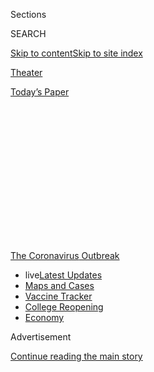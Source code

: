 <div id="app">

<div>

<div>

<div>

<div class="NYTAppHideMasthead css-1q2w90k e1suatyy0">

<div class="section css-ui9rw0 e1suatyy2">

<div class="css-eph4ug er09x8g0">

<div class="css-6n7j50">

</div>

<span class="css-1dv1kvn">Sections</span>

<div class="css-10488qs">

<span class="css-1dv1kvn">SEARCH</span>

</div>

[Skip to content](#site-content)[Skip to site
index](#site-index)

</div>

<div id="masthead-section-label" class="css-1wr3we4 eaxe0e00">

[Theater](https://www.nytimes3xbfgragh.onion/section/theater)

</div>

<div class="css-10698na e1huz5gh0">

</div>

</div>

<div id="masthead-bar-one" class="section hasLinks css-15hmgas e1csuq9d3">

<div class="css-uqyvli e1csuq9d0">

</div>

<div class="css-1uqjmks e1csuq9d1">

</div>

<div class="css-9e9ivx">

[](https://myaccount.nytimes3xbfgragh.onion/auth/login?response_type=cookie&client_id=vi)

</div>

<div class="css-1bvtpon e1csuq9d2">

[Today’s
Paper](https://www.nytimes3xbfgragh.onion/section/todayspaper)

</div>

</div>

</div>

</div>

<div data-aria-hidden="false">

<div id="site-content" data-role="main">

<div>

<div class="css-1aor85t" style="opacity:0.000000001;z-index:-1;visibility:hidden">

<div class="css-1hqnpie">

<div class="css-epjblv">

<span class="css-17xtcya">[Theater](/section/theater)</span><span class="css-x15j1o">|</span><span class="css-fwqvlz">Terrence
McNally, Tony-Winning Playwright of Gay Life, Dies at
81</span>

</div>

<div class="css-k008qs">

<div class="css-1iwv8en">

<span class="css-18z7m18"></span>

<div>

</div>

</div>

<span class="css-1n6z4y">https://nyti.ms/2WIcph4</span>

<div class="css-1705lsu">

<div class="css-4xjgmj">

<div class="css-4skfbu" data-role="toolbar" data-aria-label="Social Media Share buttons, Save button, and Comments Panel with current comment count" data-testid="share-tools">

  - 
  - 
  - 
  - 
    
    <div class="css-6n7j50">
    
    </div>

  - 

</div>

</div>

</div>

</div>

</div>

</div>

<div id="NYT_TOP_BANNER_REGION" class="css-13pd83m">

<div>

<div id="styln-prism-menu-1592847958612" class="section interactive-content interactive-size-medium css-1edisqu">

<div class="css-17ih8de interactive-body">

<div id="scroll-container" class="css-1gj85ro">

[<span class="styln-title-wrap"><span class="css-1pje3qr">The
Coronavirus</span><span class="css-1pje3qr">
Outbreak</span></span>](https://www.nytimes3xbfgragh.onion/news-event/coronavirus?action=click&pgtype=Article&state=default&region=TOP_BANNER&context=storylines_menu)

  - <span class="css-kqxiym" data-emphasize="true">live</span>[Latest
    Updates](https://www.nytimes3xbfgragh.onion/2020/08/04/world/coronavirus-covid-19.html?action=click&pgtype=Article&state=default&region=TOP_BANNER&context=storylines_menu)
  - [Maps and
    Cases](https://www.nytimes3xbfgragh.onion/interactive/2020/us/coronavirus-us-cases.html?action=click&pgtype=Article&state=default&region=TOP_BANNER&context=storylines_menu)
  - [Vaccine
    Tracker](https://www.nytimes3xbfgragh.onion/interactive/2020/science/coronavirus-vaccine-tracker.html?action=click&pgtype=Article&state=default&region=TOP_BANNER&context=storylines_menu)
  - [College
    Reopening](https://www.nytimes3xbfgragh.onion/2020/08/02/us/covid-college-reopening.html?action=click&pgtype=Article&state=default&region=TOP_BANNER&context=storylines_menu)
  - [Economy](https://www.nytimes3xbfgragh.onion/live/2020/08/03/business/stock-market-today-coronavirus?action=click&pgtype=Article&state=default&region=TOP_BANNER&context=storylines_menu)

</div>

</div>

</div>

</div>

</div>

<div id="top-wrapper" class="css-1sy8kpn">

<div id="top-slug" class="css-l9onyx">

Advertisement

</div>

[Continue reading the main
story](#after-top)

<div class="ad top-wrapper" style="text-align:center;height:100%;display:block;min-height:250px">

<div id="top" class="place-ad" data-position="top" data-size-key="top">

</div>

</div>

<div id="after-top">

</div>

</div>

<div>

<div id="sponsor-wrapper" class="css-1hyfx7x">

<div id="sponsor-slug" class="css-19vbshk">

Supported by

</div>

[Continue reading the main
story](#after-sponsor)

<div id="sponsor" class="ad sponsor-wrapper" style="text-align:center;height:100%;display:block">

</div>

<div id="after-sponsor">

</div>

</div>

<div class="css-186x18t">

those we’ve lost

</div>

<div class="css-1vkm6nb ehdk2mb0">

# Terrence McNally, Tony-Winning Playwright of Gay Life, Dies at 81

</div>

Mr. McNally, who died of coronavirus complications, introduced audiences
to characters and situations that most mainstream theater had previously
shunted into comic asides.

<div class="css-79elbk" data-testid="photoviewer-wrapper">

<div class="css-z3e15g" data-testid="photoviewer-wrapper-hidden">

</div>

<div class="css-1a48zt4 ehw59r15" data-testid="photoviewer-children">

![<span class="css-16f3y1r e13ogyst0" data-aria-hidden="true">The
playwright Terrence McNally in 2014. His career, which began on Broadway
in 1963, continued without much interruption through last
year.</span><span class="css-cnj6d5 e1z0qqy90" itemprop="copyrightHolder"><span class="css-1ly73wi e1tej78p0">Credit...</span><span><span>Fred
R. Conrad/The New York
Times</span></span></span>](https://static01.graylady3jvrrxbe.onion/images/2020/03/27/obituaries/24mcnally/merlin_79098622_37b71f4f-a359-46f5-b5be-315fc94220b2-articleLarge.jpg?quality=75&auto=webp&disable=upscale)

</div>

</div>

<div class="css-18e8msd">

<div class="css-pdw9fk epjyd6m0">

<div class="css-1txwxcy ey68jwv0" data-aria-hidden="true">

[![Jesse
Green](https://static01.graylady3jvrrxbe.onion/images/2018/02/16/multimedia/author-jesse-green/author-jesse-green-thumbLarge.jpg
"Jesse Green")](https://www.nytimes3xbfgragh.onion/by/jesse-green)[![Neil
Genzlinger](https://static01.graylady3jvrrxbe.onion/images/2018/06/13/multimedia/author-neil-genzlinger/author-neil-genzlinger-thumbLarge.jpg
"Neil Genzlinger")](https://www.nytimes3xbfgragh.onion/by/neil-genzlinger)

</div>

<div class="css-1baulvz">

By [<span class="css-1baulvz" itemprop="name">Jesse
Green</span>](https://www.nytimes3xbfgragh.onion/by/jesse-green) and
[<span class="css-1baulvz last-byline" itemprop="name">Neil
Genzlinger</span>](https://www.nytimes3xbfgragh.onion/by/neil-genzlinger)

</div>

</div>

  - 
    
    <div class="css-ld3wwf e16638kd2">
    
    Published March 24, 2020Updated April 16,
    2020
    
    </div>

  - 
    
    <div class="css-4xjgmj">
    
    <div class="css-pvvomx" data-role="toolbar" data-aria-label="Social Media Share buttons, Save button, and Comments Panel with current comment count" data-testid="share-tools">
    
      - 
      - 
      - 
      - 
        
        <div class="css-6n7j50">
        
        </div>
    
      - 
    
    </div>
    
    </div>

</div>

</div>

<div class="section meteredContent css-1r7ky0e" name="articleBody" itemprop="articleBody">

<div class="css-1fanzo5 StoryBodyCompanionColumn">

<div class="css-53u6y8">

*This obituary is part of a series about people who have died in the
coronavirus pandemic. Read about others*
[*here*](https://www.nytimes3xbfgragh.onion/series/people-who-have-died-of-the-coronavirus)*.*

Terrence McNally, the four-time Tony Award-winning playwright whose
outpouring of work for the theater dramatized and domesticated gay life
across five decades, died on Tuesday in Sarasota, Fla. He was 81.

The cause was complications of the coronavirus, according to his
husband, [Tom
Kirdahy](https://www.nytimes3xbfgragh.onion/2017/11/15/fashion/weddings/tom-kirdahy-and-terrence-mcnally-an-immediate-and-lasting-need.html).
Mr. McNally had chronic obstructive pulmonary disease, and had overcome
lung cancer. He died at Sarasota Memorial Hospital.

Mr. McNally’s Tony Awards attest to his versatility. Two were for books
for musicals, “Kiss of the Spider Woman” (1993) and “Ragtime” (1998),
and two were for plays, and vastly different ones: “Love\! Valour\!
Compassion\!” (1995), about gay men who share a vacation house, and
“Master Class” (1996), in which the opera diva Maria Callas reflects
on her career.

</div>

</div>

<div class="css-1fanzo5 StoryBodyCompanionColumn">

<div class="css-53u6y8">

And those prize winners were only a small part of his oeuvre. With some
three dozen plays to his credit, as well as the books for 10 musicals,
the librettos for four operas and a handful of screenplays for film and
television, Mr. McNally was a remarkably prolific and consistent
dramatist.

His career, which began on Broadway in 1963 with a few lines he
contributed to an adaptation of “The Lady of the Camellias” starring
Susan Strasberg, continued without much interruption through last year’s
revival of his “[Frankie and Johnny in the Clair de
Lune](https://www.nytimes3xbfgragh.onion/2019/05/30/theater/frankie-and-johnny-review-audra-mcdonald.html),”
starring Audra McDonald and Michael Shannon.

In between, in a series of successes including “The Ritz,” “The Lisbon
Traviata,” “Lips Together, Teeth Apart” and “Love\! Valour\!
Compassion\!,” Mr. McNally introduced Broadway and Off Broadway
audiences to characters and situations that most mainstream theater had
previously shunted into comic asides.

</div>

</div>

<div class="css-79elbk" data-testid="photoviewer-wrapper">

<div class="css-z3e15g" data-testid="photoviewer-wrapper-hidden">

</div>

<div class="css-1a48zt4 ehw59r15" data-testid="photoviewer-children">

![<span class="css-16f3y1r e13ogyst0" data-aria-hidden="true">Nathan
Lane, second from left, as Buzz Hauser in Mr. McNally’s “Love\! Valour\!
Compassion\!” at the Walter Kerr Theater in New
York.</span><span class="css-cnj6d5 e1z0qqy90" itemprop="copyrightHolder"><span class="css-1ly73wi e1tej78p0">Credit...</span><span>Sara
Krulwich/The New York
Times</span></span>](https://static01.graylady3jvrrxbe.onion/images/2020/03/25/obituaries/24McNally-valour/merlin_79379944_e644d9c9-f7c4-4c6d-8506-70cc8805ec31-articleLarge.jpg?quality=75&auto=webp&disable=upscale)

</div>

</div>

<div class="css-1fanzo5 StoryBodyCompanionColumn">

<div class="css-53u6y8">

His first Broadway production, a 1965 bomb called “And Things That Go
Bump in the Night,” featured what was, at the time, an almost unheard-of
romance between two men.

</div>

</div>

<div class="css-1fanzo5 StoryBodyCompanionColumn">

<div class="css-53u6y8">

Walter Kerr, writing in The New York Herald Tribune, called it an
“infertile cross between Sartre’s ‘No Exit,’ Albee’s ‘Tiny Alice,’
Wagner’s ‘Gotterdammerung’ and the most portentous high school pageant
you ever saw.”

Mr. McNally told Vogue in 1995, “I still think that I win, hands down,
the contest for worst first-play reviews — or any-play reviews.”

</div>

</div>

![<span class="css-16f3y1r e13ogyst0">The playwright died on Tuesday of
complications from the coronavirus at 81. Here, we revisit a documentary
made for T’s 2019 Culture
issue.</span><span class="css-cch8ym"><span class="css-1dv1kvn">Credit</span><span class="css-cnj6d5 e1z0qqy90" itemprop="copyrightHolder"><span class="css-1ly73wi e1tej78p0">Credit...</span><span>Cheryl
Dunn</span></span></span>](https://static01.graylady3jvrrxbe.onion/images/2019/04/10/t-magazine/entertainment/10tmag-stills-slide-9EC0/10tmag-stills-slide-9EC0-videoSixteenByNineJumbo1600.jpg)

<div class="css-1fanzo5 StoryBodyCompanionColumn">

<div class="css-53u6y8">

Such reviews did not slow him down, however. Over the next 50 years, his
flagship plays, as well as the teleplay for “Andre’s Mother” in 1990 and
its stage sequel “Mothers and Sons” in 2014, traced the same arc that
many gay men were experiencing in their lives over the same period, from
the closet to rebellion, and from disaster to marriage and parenting.

“The Ritz,” which opened in 1975, offered Broadway audiences a farcical
snapshot of life in a Manhattan bathhouse, with Mafiosi and half-naked
gay men slamming and opening doors in a replay of closetedness and
liberation. By 1989, when “The Lisbon Traviata” opened at the Manhattan
Theater Club, that joy had soured considerably, as the relationship
between an obsessive gay opera fanatic and his younger doctor lover
explodes to a Callas recording.

If that play was fueled by unspoken angst about AIDS, the disease moved
to the forefront in “Lips Together, Teeth Apart” (1991) and “Love\!
Valour\! Compassion\!,” both of which concern groups of friends —
straight couples in the first, gay men in the second — confronting
unexpected mortality. In “Andre’s Mother,” the two groups intersect when
the mother of a man who has died of AIDS cannot bring herself to
acknowledge the grief of his longtime
lover.

</div>

</div>

<div class="css-79elbk" data-testid="photoviewer-wrapper">

<div class="css-z3e15g" data-testid="photoviewer-wrapper-hidden">

</div>

<div class="css-1a48zt4 ehw59r15" data-testid="photoviewer-children">

<div class="css-1xdhyk6 erfvjey0">

<span class="css-1ly73wi e1tej78p0">Image</span>

<div class="css-zjzyr8">

<div data-testid="lazyimage-container" style="height:257.1333333333334px">

</div>

</div>

</div>

<span class="css-16f3y1r e13ogyst0" data-aria-hidden="true">Mr. McNally,
right, at a rehearsal for “Lips Together, Teeth Apart” in 1991 with,
from left, Nathan Lane, Swoosie Kurtz, Christine Baranski and Anthony
Heald.</span><span class="css-cnj6d5 e1z0qqy90" itemprop="copyrightHolder"><span class="css-1ly73wi e1tej78p0">Credit...</span><span>Jack
Manning/The New York Times</span></span>

</div>

</div>

<div class="css-1fanzo5 StoryBodyCompanionColumn">

<div class="css-53u6y8">

Fourteen years later, in “Mothers and Sons,” that lover has remarried
and, with his husband, become the father of a young son — the first time
this new family reality was depicted on Broadway.

</div>

</div>

<div class="css-1fanzo5 StoryBodyCompanionColumn">

<div class="css-53u6y8">

Though the changes Mr. McNally wrote about were epochal for gay men, his
plays were designed not to exclude. However furious, they are also
ingratiating, emphasizing familiar situations, comic personalities and
well-turned put-downs. (“Who are you saving it for?” Callas bellows at
an unfortunate singer in midsong.) His gay stories never came across as
a narrowing of theater’s human focus but as an expansion of it, and by
inviting everyone into them he helped solidify the social change he was
describing.

This was naturally most evident in his books for musicals, several of
which had gay characters and themes and nearly all of which focused on
society’s outsiders trying to get in. “Kiss of the Spider Woman,” based
on the novel by Manuel Puig, daringly puts onstage, in one prison cell,
a macho political prisoner in an unnamed South American dictatorship and
a window-dresser whose greatest passion is for campy movie musicals.
Chita Rivera starred as Aurora, the Spider Woman, a figure of death and
transcendence brought to life by an act of willful imagination.

And among the out-of-work steelworkers who put together a striptease act
to raise money and morale in “The Full Monty,” which opened on Broadway
in 2000, Mr. McNally made sure to expand **** on a gay relationship only
briefly indicated in the British film on which the musical was based.

His other musicals, which include “The Rink” (1984), “Catch Me if You
Can” (2011) and “Anastasia” (2016), likewise depict Mr. McNally’s gift
for sociological specificity within historical sweep, even if most of
them are adaptations. Perhaps that’s because, in replicating the arc of
gay life from the 1960s to the 2010s, his plays also replicated the arc
of his own
life.

</div>

</div>

<div class="css-79elbk" data-testid="photoviewer-wrapper">

<div class="css-z3e15g" data-testid="photoviewer-wrapper-hidden">

</div>

<div class="css-1a48zt4 ehw59r15" data-testid="photoviewer-children">

<div class="css-1xdhyk6 erfvjey0">

<span class="css-1ly73wi e1tej78p0">Image</span>

<div class="css-zjzyr8">

<div data-testid="lazyimage-container" style="height:253.91111111111113px">

</div>

</div>

</div>

<span class="css-16f3y1r e13ogyst0" data-aria-hidden="true">Brian Stokes
Mitchell, center, starred on Broadway in 1998 in the musical “Ragtime.”
Mr. McNally won a Tony Award for writing the book, based on the E.L.
Doctorow
novel.</span><span class="css-cnj6d5 e1z0qqy90" itemprop="copyrightHolder"><span class="css-1ly73wi e1tej78p0">Credit...</span><span>Sara
Krulwich/The New York Times</span></span>

</div>

</div>

<div class="css-1fanzo5 StoryBodyCompanionColumn">

<div class="css-53u6y8">

Michael Terrence McNally was born on Nov. 3, 1938, in St. Petersburg,
Fla., where his parents, Hubert and Dorothy (Rapp) McNally, had a bar
and grill on the beach. During World War II and just after, the family
lived in Port Chester, N.Y., and his paternal grandfather would take him
to the theater.

</div>

</div>

<div class="css-1fanzo5 StoryBodyCompanionColumn">

<div class="css-53u6y8">

One of the first productions he saw was the musical “Annie Get Your
Gun,” which opened on Broadway in 1946 and starred Ethel Merman. The
show, he said in an oral history recorded in 2017 for the [Primary
Stages Off Broadway Oral History
Project](http://primarystagesoffcenter.org/interviews/k-o/terrence-mcnally),
“made a huge impression, so much so that when she did it on Broadway as
a revival when I was a student at Columbia many years later, I
anticipated every moment: ‘Now she’s going to do this; now that’s going
to happen.’ Suddenly it all came rushing back.”

The family moved to Corpus Christi, Texas. In high school there Mr.
McNally edited the school newspaper and literary magazine.

“I had a wonderful high school English teacher, Mrs. McElroy,” he said
in the oral history, “who loved theater, made me and a few others really
appreciate the English language and the use of it, and she really got us
into Shakespeare.”

He graduated from W.B. Ray High School in Corpus Christi in 1956 and
enrolled at Columbia University. It was a particularly vibrant time for
Broadway. In the oral history, Mr. McNally recalled heading out on his
first night in the city naïvely expecting to walk up to the box office
and buy a ticket to “My Fair Lady,” a smash hit that had recently opened
starring Julie Andrews and Rex Harrison. Told that the show was sold out
for months, he walked a few blocks south and saw Gwen Verdon in “Damn
Yankees” instead.

</div>

</div>

<div class="css-cfo9c3">

</div>

<div class="css-1fanzo5 StoryBodyCompanionColumn">

<div class="css-53u6y8">

He earned his bachelor’s degree in English in 1960. By then he was in a
relationship with the playwright Edward Albee, whom he had met at a
party in 1959.

“Terrence and I started talking,” Mr. Albee recalled in an interview
quoted in Mel Gussow’s biography, “Edward Albee: A Singular Journey”
(2012), “and the next thing I knew, so to speak, we were living
together.”

</div>

</div>

<div class="css-1fanzo5 StoryBodyCompanionColumn">

<div class="css-53u6y8">

The relationship lasted five years, but their differing views on how to
deal with their sexuality were a point of tension.

“Edward didn’t want to be reviewed as a gay playwright and was never
comfortable coming out,” Mr. McNally told The San Francisco Chronicle in
2018. “That’s one of about a million reasons why that relationship was
never going to go anywhere. I became invisible when press was around or
at an opening night. I knew it was wrong. It’s so much work to live that
way.” [(Mr. Albee died
in 2016.)](https://www.nytimes3xbfgragh.onion/2016/09/17/arts/edward-albee-playwright-of-a-desperate-generation-dies-at-88.html)

After the poorly received “And Things That Go Bump in the Night,” Mr.
McNally had two other Broadway credits, “Morning, Noon and Night” in
1968 and two one-acts under the title “Bad Habits” in 1974, before
scoring a success with “The Ritz,” which ran for almost a year. His
career culminated in a Tony Award for lifetime achievement in
2019.

</div>

</div>

<div class="css-79elbk" data-testid="photoviewer-wrapper">

<div class="css-z3e15g" data-testid="photoviewer-wrapper-hidden">

</div>

<div class="css-1a48zt4 ehw59r15" data-testid="photoviewer-children">

<div class="css-1xdhyk6 erfvjey0">

<span class="css-1ly73wi e1tej78p0">Image</span>

<div class="css-zjzyr8">

<div data-testid="lazyimage-container" style="height:579.3555555555556px">

</div>

</div>

</div>

<span class="css-16f3y1r e13ogyst0" data-aria-hidden="true">Mr. McNally
at his home in Manhattan with his husband, Tom Kirdahy, in
2018.</span><span class="css-cnj6d5 e1z0qqy90" itemprop="copyrightHolder"><span class="css-1ly73wi e1tej78p0">Credit...</span><span>Daniel
Dorsa for The New York Times</span></span>

</div>

</div>

<div class="css-1fanzo5 StoryBodyCompanionColumn">

<div class="css-53u6y8">

Mr. McNally and Mr. Kirdahy were joined in a civil union in 2003 and
[married
in 2010](https://www.nytimes3xbfgragh.onion/2017/11/15/fashion/weddings/tom-kirdahy-and-terrence-mcnally-an-immediate-and-lasting-need.html).
He is also survived by a brother, Peter.

In [a 2014
interview](https://www.nytimes3xbfgragh.onion/2014/03/02/theater/mcnallys-mothers-and-sons-gauges-a-changed-america.html?searchResultPosition=3)
with The New York Times, Mr. McNally recalled an encounter at Stephen
Sondheim’s 50th-birthday party in 1980 that helped him shed a personal
demon, a turning point in his playwriting. He was drinking heavily at
the time and had been for years.

“Then someone I hardly knew, Angela Lansbury, waved me over to where she
was sitting,” he said. “And she said, ‘I just want to say, I don’t know
you very well, but every time I see you, you’re drunk, and it bothers
me.’ I was so upset. She was someone I revered, and she said this with
such love and concern. I went to an A.A. meeting, and within a year, I
had stopped drinking.”

</div>

</div>

<div class="css-1fanzo5 StoryBodyCompanionColumn">

<div class="css-53u6y8">

By 1982, with “Frankie and Johnny,” the course of his career had
changed, his vision having deepened and darkened from the zaniness and
absurdity of his earlier work. The play about melancholy lovers —
Frankie is “a B.L.T. down sort of person,” who thinks Johnny is “looking
for someone a little more pheasant under glass” — introduces what would
become Mr. McNally’s mature theme: that tragedy and comedy not only
coexist but also, like all of us on earth,
cohabit.

</div>

</div>

<div>

</div>

</div>

<div>

</div>

<div>

</div>

<div id="NYT_BELOW_MAIN_CONTENT_REGION">

<div>

<div id="covid-obits-article-embed" class="section css-l08pwh interactive-content interactive-size-medium">

<div class="css-17ih8de interactive-body">

<div class="g-obits-embed" data-preview-slug="2020-04-03-covid-obits">

[](https://www.nytimes3xbfgragh.onion/interactive/2020/obituaries/people-died-coronavirus-obituaries.html?action=click&pgtype=Article&state=default&region=BELOW_MAIN_CONTENT&context=covid_obits_promo)

<div class="g-hed-summ">

# Those We’ve Lost

The coronavirus pandemic has taken an incalculable death toll. This
series is designed to put names and faces to the numbers.

<span>Read
more</span>

</div>

<div class="g-obits-embed-wrap">

<div id="bernaldina-josé-pedro" class="g-obit">

<div class="g-flex-wrapper-image">

<div class="g-image g-asset-inner">

![](https://static01.graylady3jvrrxbe.onion/images/2020/07/30/obituaries/30Pedro/30Pedro-square640.jpg)

</div>

</div>

<div class="g-flex-wrapper-text">

# Bernaldina José Pedro

<div class="g-meta">

<span>d. Boa Vista, Brazil</span>

</div>

<div class="g-summ">

Leader among the Indigenous
Macuxi

</div>

</div>

</div>

<div id="john-eric-swing" class="g-obit">

<div class="g-flex-wrapper-image">

<div class="g-image g-asset-inner">

![](https://static01.graylady3jvrrxbe.onion/images/2020/07/31/obituaries/31Swing/merlin_175167783_8913bc90-0d64-43f3-a655-1bb1bf1601c9-square640.jpg)

</div>

</div>

<div class="g-flex-wrapper-text">

# John Eric Swing

<div class="g-meta">

<span>d. Fountain Valley, Calif. </span>

</div>

<div class="g-summ">

Champion of
Filipino-Americans

</div>

</div>

</div>

<div id="victor-victor-" class="g-obit">

<div class="g-flex-wrapper-image">

<div class="g-image g-asset-inner">

![](https://static01.graylady3jvrrxbe.onion/images/2020/07/27/obituaries/27Victor/merlin_175001436_38b11f8e-227a-4e2c-9821-7618af9b2524-square640.jpg)

</div>

</div>

<div class="g-flex-wrapper-text">

# Victor Victor

<div class="g-meta">

<span>d. Santo Domingo, Dominican Republic</span>

</div>

<div class="g-summ">

Beloved musician of the Dominican
Republic

</div>

</div>

</div>

<div id="dr-eddie-negrón" class="g-obit">

<div class="g-flex-wrapper-image">

<div class="g-image g-asset-inner">

![](https://static01.graylady3jvrrxbe.onion/images/2020/07/31/obituaries/31Negron/merlin_175160169_516322ae-fd23-4969-b6b2-193ced371105-square640.jpg)

</div>

</div>

<div class="g-flex-wrapper-text">

# Dr. Eddie Negrón

<div class="g-meta">

<span>d. Fort Walton Beach, Fla.</span>

</div>

<div class="g-summ">

Internist on Florida’s Emerald
Coast

</div>

</div>

</div>

<div id="dobby-dobson" class="g-obit">

<div class="g-flex-wrapper-image">

<div class="g-image g-asset-inner">

![](https://static01.graylady3jvrrxbe.onion/images/2020/07/30/obituaries/30Dobson/merlin_175115928_f6b9271c-8f05-4fe1-a38a-5ca4a58f8935-square640.jpg)

</div>

</div>

<div class="g-flex-wrapper-text">

# Dobby Dobson

<div class="g-meta">

<span>d. Coral Springs, Fla.</span>

</div>

<div class="g-summ">

Jamaican singer and
songwriter

</div>

</div>

</div>

<div id="waldemar-gonzalez" class="g-obit">

<div class="g-flex-wrapper-image">

<div class="g-image g-asset-inner">

![](https://static01.graylady3jvrrxbe.onion/images/2020/08/01/obituaries/28Gonzalez/merlin_175002771_beb57888-3951-409a-ae13-03a94b2e962e-square640.jpg)

</div>

</div>

<div class="g-flex-wrapper-text">

# Waldemar Gonzalez

<div class="g-meta">

<span>d. White Plains, N.Y.</span>

</div>

<div class="g-summ">

Teacher and social worker

</div>

</div>

</div>

</div>

</div>

</div>

</div>

</div>

</div>

<div>

</div>

<div>

<div id="bottom-wrapper" class="css-1ede5it">

<div id="bottom-slug" class="css-l9onyx">

Advertisement

</div>

[Continue reading the main
story](#after-bottom)

<div id="bottom" class="ad bottom-wrapper" style="text-align:center;height:100%;display:block;min-height:90px">

</div>

<div id="after-bottom">

</div>

</div>

</div>

</div>

</div>

## Site Index

<div>

</div>

## Site Information Navigation

  - [© <span>2020</span> <span>The New York Times
    Company</span>](https://help.nytimes3xbfgragh.onion/hc/en-us/articles/115014792127-Copyright-notice)

<!-- end list -->

  - [NYTCo](https://www.nytco.com/)
  - [Contact
    Us](https://help.nytimes3xbfgragh.onion/hc/en-us/articles/115015385887-Contact-Us)
  - [Work with us](https://www.nytco.com/careers/)
  - [Advertise](https://nytmediakit.com/)
  - [T Brand Studio](http://www.tbrandstudio.com/)
  - [Your Ad
    Choices](https://www.nytimes3xbfgragh.onion/privacy/cookie-policy#how-do-i-manage-trackers)
  - [Privacy](https://www.nytimes3xbfgragh.onion/privacy)
  - [Terms of
    Service](https://help.nytimes3xbfgragh.onion/hc/en-us/articles/115014893428-Terms-of-service)
  - [Terms of
    Sale](https://help.nytimes3xbfgragh.onion/hc/en-us/articles/115014893968-Terms-of-sale)
  - [Site
    Map](https://spiderbites.nytimes3xbfgragh.onion)
  - [Help](https://help.nytimes3xbfgragh.onion/hc/en-us)
  - [Subscriptions](https://www.nytimes3xbfgragh.onion/subscription?campaignId=37WXW)

</div>

</div>

</div>

</div>
